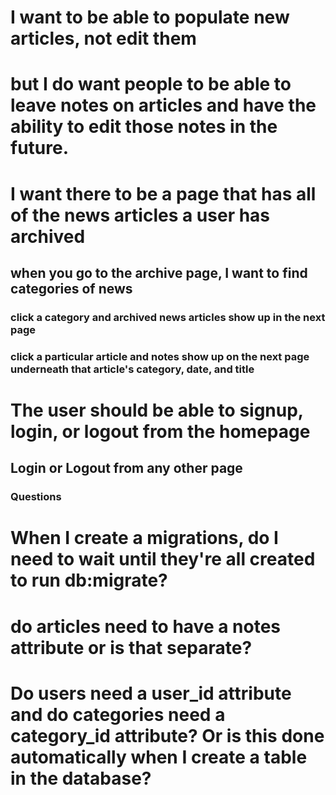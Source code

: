 # I want to be able to populate new articles, not edit them
# but I do want people to be able to leave notes on articles and have the ability to edit those notes in the future.

# I want there to be a page that has all of the news articles a user has archived
## when you go to the archive page, I want to find categories of news
### click a category and archived news articles show up in the next page
### click a particular article and notes show up on the next page underneath that article's category, date, and title


# The user should be able to signup, login, or logout from the homepage
## Login or Logout from any other page

### Questions

# When I create a migrations, do I need to wait until they're all created to run db:migrate?

# do articles need to have a notes attribute or is that separate?
# Do users need a user_id attribute and do categories need a category_id attribute? Or is this done automatically when I create a table in the database?

